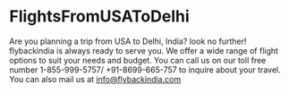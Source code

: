 # FlightsFromUSAToDelhi
Are you planning a trip from USA to Delhi, India? look no further! flybackindia is always ready to serve you. We offer a wide range of flight options to suit your needs and budget. You can call us on our toll free number  1-855-999-5757/ +91-8699-665-757 to inquire about your travel. You can also mail us at info@flybackindia.com
